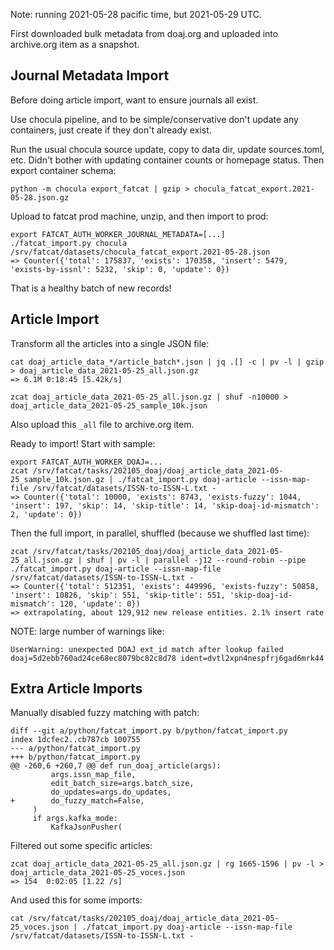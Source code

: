 
Note: running 2021-05-28 pacific time, but 2021-05-29 UTC.

First downloaded bulk metadata from doaj.org and uploaded into archive.org item
as a snapshot.

## Journal Metadata Import

Before doing article import, want to ensure journals all exist.

Use chocula pipeline, and to be simple/conservative don't update any
containers, just create if they don't already exist.

Run the usual chocula source update, copy to data dir, update sources.toml,
etc. Didn't bother with updating container counts or homepage status. Then
export container schema:

    python -m chocula export_fatcat | gzip > chocula_fatcat_export.2021-05-28.json.gz

Upload to fatcat prod machine, unzip, and then import to prod:

    export FATCAT_AUTH_WORKER_JOURNAL_METADATA=[...]
    ./fatcat_import.py chocula /srv/fatcat/datasets/chocula_fatcat_export.2021-05-28.json
    => Counter({'total': 175837, 'exists': 170358, 'insert': 5479, 'exists-by-issnl': 5232, 'skip': 0, 'update': 0})

That is a healthy batch of new records!

## Article Import

Transform all the articles into a single JSON file:

    cat doaj_article_data_*/article_batch*.json | jq .[] -c | pv -l | gzip > doaj_article_data_2021-05-25_all.json.gz
    => 6.1M 0:18:45 [5.42k/s]

    zcat doaj_article_data_2021-05-25_all.json.gz | shuf -n10000 > doaj_article_data_2021-05-25_sample_10k.json

Also upload this `_all` file to archive.org item.

Ready to import! Start with sample:

    export FATCAT_AUTH_WORKER_DOAJ=...
    zcat /srv/fatcat/tasks/202105_doaj/doaj_article_data_2021-05-25_sample_10k.json.gz | ./fatcat_import.py doaj-article --issn-map-file /srv/fatcat/datasets/ISSN-to-ISSN-L.txt -
    => Counter({'total': 10000, 'exists': 8743, 'exists-fuzzy': 1044, 'insert': 197, 'skip': 14, 'skip-title': 14, 'skip-doaj-id-mismatch': 2, 'update': 0})

Then the full import, in parallel, shuffled (because we shuffled last time):

    zcat /srv/fatcat/tasks/202105_doaj/doaj_article_data_2021-05-25_all.json.gz | shuf | pv -l | parallel -j12 --round-robin --pipe ./fatcat_import.py doaj-article --issn-map-file /srv/fatcat/datasets/ISSN-to-ISSN-L.txt -
    => Counter({'total': 512351, 'exists': 449996, 'exists-fuzzy': 50858, 'insert': 10826, 'skip': 551, 'skip-title': 551, 'skip-doaj-id-mismatch': 120, 'update': 0})
    => extrapolating, about 129,912 new release entities. 2.1% insert rate

NOTE: large number of warnings like:

    UserWarning: unexpected DOAJ ext_id match after lookup failed doaj=5d2ebb760ad24ce68ec8079bc82c8d78 ident=dvtl2xpn4nespfrj6gad6mrk44

## Extra Article Imports

Manually disabled fuzzy matching with patch:

    diff --git a/python/fatcat_import.py b/python/fatcat_import.py
    index 1dcfec2..cb787cb 100755
    --- a/python/fatcat_import.py
    +++ b/python/fatcat_import.py
    @@ -260,6 +260,7 @@ def run_doaj_article(args):
             args.issn_map_file,
             edit_batch_size=args.batch_size,
             do_updates=args.do_updates,
    +        do_fuzzy_match=False,
         )
         if args.kafka_mode:
             KafkaJsonPusher(

Filtered out some specific articles:

    zcat doaj_article_data_2021-05-25_all.json.gz | rg 1665-1596 | pv -l > doaj_article_data_2021-05-25_voces.json
    => 154  0:02:05 [1.22 /s]

And used this for some imports:

    cat /srv/fatcat/tasks/202105_doaj/doaj_article_data_2021-05-25_voces.json | ./fatcat_import.py doaj-article --issn-map-file /srv/fatcat/datasets/ISSN-to-ISSN-L.txt -

